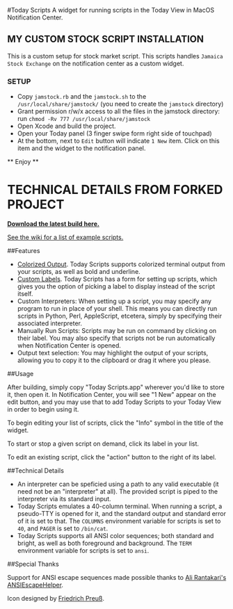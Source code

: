 #Today Scripts
A widget for running scripts in the Today View in MacOS Notification Center.

## MY CUSTOM STOCK SCRIPT INSTALLATION
This is a custom setup for stock market script. This scripts handles `Jamaica Stock Exchange` on the notification center as a custom widget.

### SETUP
  - Copy `jamstock.rb` and the `jamstock.sh` to the `/usr/local/share/jamstock/` (you need to create the `jamstock` directory)
  - Grant permission r/w/x access to all the files in the jamstock directory: run `chmod -Rv 777 /usr/local/share/jamstock`
  - Open Xcode and build the project.
  - Open your Today panel (3 finger swipe form right side of touchpad)
  - At the bottom, next to `Edit` button will indicate `1 New` item. Click on this item and the widget to the notification panel.
  
** Enjoy **


# TECHNICAL DETAILS FROM FORKED PROJECT
[**Download the latest build here.**](https://github.com/SamRothCA/Today-Scripts/releases)

[See the wiki for a list of example scripts.](https://github.com/SamRothCA/Today-Scripts/wiki)

##Features

* [Colorized Output](http://i.imgur.com/Yvj2ePG.png). Today Scripts supports colorized terminal output from your scripts, as well as bold and underline.
* [Custom Labels](http://i.imgur.com/LL4s6Ao.png). Today Scripts has a form for setting up scripts, which gives you the option of picking a label to display instead of the script itself.
* Custom Interpreters: When setting up a script, you may specify any program to run in place of your shell. This means you can directly run scripts in Python, Perl, AppleScript, etcetera, simply by specifying their associated interpreter.
* Manually Run Scripts: Scripts may be run on command by clicking on their label. You may also specify that scripts not be run automatically when Notification Center is opened.
* Output text selection: You may highlight the output of your scripts, allowing you to copy it to the clipboard or drag it where you please.

##Usage

After building, simply copy "Today Scripts.app" wherever you'd like to store it, then open it. In Notification Center, you will see "1 New" appear on the edit button, and you may use that to add Today Scripts to your Today View in order to begin using it.

To begin editing your list of scripts, click the "Info" symbol in the title of the widget.

To start or stop a given script on demand, click its label in your list.

To edit an existing script, click the "action" button to the right of its label.

##Technical Details

* An interpreter can be speficied using a path to any valid executable (it need not be an "interpreter" at all). The provided script is piped to the interpreter via its standard input.
* Today Scripts emulates a 40-column terminal. When running a script, a pseudo-TTY is opened for it, and the standard output and standard error of it is set to that. The `COLUMNS` environment variable for scripts is set to `40`, and `PAGER` is set to `/bin/cat`.
* Today Scripts supports all ANSI color sequences; both standard and bright, as well as both foreground and background. The `TERM` environment variable for scripts is set to `ansi`.

##Special Thanks

Support for ANSI escape sequences made possible thanks to [Ali Rantakari's ANSIEscapeHelper](http://hasseg.org/ansiEscapeHelper/).

Icon designed by [Friedrich Preuß](http://phriedrich.de).
